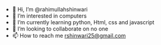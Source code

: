 - 👋 Hi, I’m @rahimullahshinwari
- 👀 I’m interested in computers
- 🌱 I’m currently learning python, Html, css and javascript
- 💞️ I’m looking to collaborate on no one
- 📫 How to reach me rshinwari25@gmail.com

<!---
rahimullahshinwari/rahimullahshinwari is a ✨ special ✨ repository because its `README.md` (this file) appears on your GitHub profile.
You can click the Preview link to take a look at your changes.
--->
